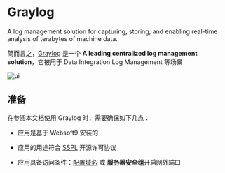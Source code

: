 # Graylog

A log management solution for capturing, storing, and enabling real-time analysis of terabytes of machine data.

简而言之，[Graylog](https://www.graylog.org/) 是一个 **A leading centralized log management solution**，它被用于 Data Integration Log Management  等场景


![ui](https://libs.websoft9.com/Websoft9/DocsPicture/en/graylog/graylog-gui-websoft9.png)


## 准备

在参阅本文档使用 Graylog 时，需要确保如下几点：

- 应用是基于 Websoft9 安装的

- 应用的用途符合 [SSPL](https://www.mongodb.com/licensing/server-side-public-license) 开源许可协议

- 应用具备访问条件：[配置域名](./guide/appsetdomain) 或 **服务器安全组**开启网外端口